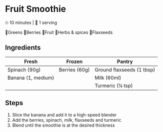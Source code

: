 # Fruit Smoothie

&#9202; 10 minutes | &#128100; 1 serving

&#129388;Greens  &#127827;Berries  &#127818;Fruit  &#127807;Herbs & spices  &#127810;Flaxseeds

## Ingredients

| Fresh | Frozen | Pantry |
| --- | --- | --- |
| Spinach (90g) | Berries (60g) | Ground flaxseeds (1 tbsp) |
| Banana (1, medium) | | Milk (60ml) |
| | | Turmeric (&#188; tsp) |

## Steps

1. Slice the banana and add it to a high-speed blender
1. Add the berries, spinach, milk, flaxseeds and turmeric
1. Blend until the smoothie is at the desired thickness
